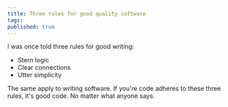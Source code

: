 ```yaml
---
title: Three rules for good quality software
tags:
published: true
---
```


I was once told three rules for good writing:

* Stern logic
* Clear connections
* Utter simplicity

The same apply to writing software. If you're code adheres to these three rules, it's good code. No matter what anyone says.